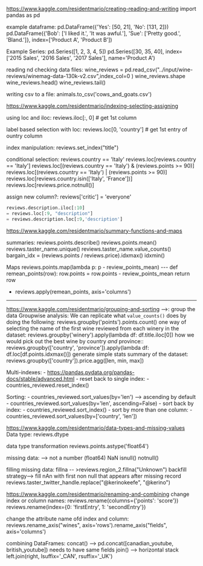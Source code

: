 https://www.kaggle.com/residentmario/creating-reading-and-writing
import pandas as pd

example dataframe:
	pd.DataFrame({'Yes': [50, 21], 'No': [131, 2]})
	pd.DataFrame({'Bob': ['I liked it.', 'It was awful.'], 
              'Sue': ['Pretty good.', 'Bland.']},
             index=['Product A', 'Product B'])

Example Series:
	pd.Series([1, 2, 3, 4, 5])
	pd.Series([30, 35, 40], index=['2015 Sales', '2016 Sales', '2017 Sales'], name='Product A')


reading nd checking data files:
	wine_reviews = pd.read_csv("../input/wine-reviews/winemag-data-130k-v2.csv",index_col=0 )
	wine_reviews.shape
	wine_reviews.head()
	wine_reviews.tail()
	
writing csv to a file:
	animals.to_csv('cows_and_goats.csv')
	
https://www.kaggle.com/residentmario/indexing-selecting-assigning


using loc and iloc:
	reviews.iloc[:, 0] # get 1st column

label based selection with loc:
	reviews.loc[0, 'country'] # get 1st entry of ountry column 

index manipulation:
	reviews.set_index("title")

conditional selection:
	reviews.country == 'Italy'
	reviews.loc[reviews.country == 'Italy']
	reviews.loc[(reviews.country == 'Italy') & (reviews.points >= 90)]
	reviews.loc[(reviews.country == 'Italy') | (reviews.points >= 90)]
	reviews.loc[reviews.country.isin(['Italy', 'France'])]
	reviews.loc[reviews.price.notnull()]

assign new column?:
	reviews['critic'] = 'everyone'

```python
reviews.description.iloc[:10]
= reviews.loc[:9, "description"]
= reviews.description.loc[:9,'description']
```

https://www.kaggle.com/residentmario/summary-functions-and-maps

summaries:
	reviews.points.describe()
	reviews.points.mean()
	reviews.taster_name.unique()
	reviews.taster_name.value_counts()
	bargain_idx = (reviews.points / reviews.price).idxmax()
		idxmin()

Maps
	reviews.points.map(lambda p: p - review_points_mean)
	---
	def remean_points(row):
	    row.points = row.points - review_points_mean
	    return row
	
   - reviews.apply(remean_points, axis='columns')
---
	
https://www.kaggle.com/residentmario/grouping-and-sorting
-->: group the data
Groupwise analysis:
	We can replicate what `value_counts()` does by doing the following:
		reviews.groupby('points').points.count()
	 one way of selecting the name of the first wine reviewed from each winery in the dataset:
		reviews.groupby('winery').apply(lambda df: df.title.iloc[0])
	how we would pick out the best wine by country _and_ province::
		reviews.groupby(['country', 'province']).apply(lambda df: df.loc[df.points.idxmax()])
	generate simple stats summary of the dataset:
		reviews.groupby(['country']).price.agg([len, min, max])

Multi-indexes:
	- https://pandas.pydata.org/pandas-docs/stable/advanced.html
	- reset back to single index:
		- countries_reviewed.reset_index()

Sorting:
	- countries_reviewed.sort_values(by='len') --> ascending by default
	- countries_reviewed.sort_values(by='len', ascending=False)
	- sort back by index:
		- countries_reviewed.sort_index()
	- sort by more than one column:
		- countries_reviewed.sort_values(by=['country', 'len'])
	
		
	
	



https://www.kaggle.com/residentmario/data-types-and-missing-values
Data type:
reviews.dtype

data type transformation
reviews.points.astype('float64')

missing data: --> not a number (float64) NaN
	isnull()
	notnull()

filling missing data:
	fillna -- >reviews.region_2.fillna("Unknown")
	backfill strategy--> fill nAn with first non null that appears after missing record
	reviews.taster_twitter_handle.replace("@kerinokeefe", "@kerino")


https://www.kaggle.com/residentmario/renaming-and-combining
change index or column names:
	reviews.rename(columns={'points': 'score'})
	reviews.rename(index={0: 'firstEntry', 1: 'secondEntry'})

change the attribute name ofd index and column:
	reviews.rename_axis("wines", axis='rows').rename_axis("fields", axis='columns')

combining DataFrames:
	concat() --> pd.concat([canadian_youtube, british_youtube])
		needs to have same fields
	join() --> horizontal stack
	left.join(right, lsuffix='_CAN', rsuffix='_UK')
		


	

	
	